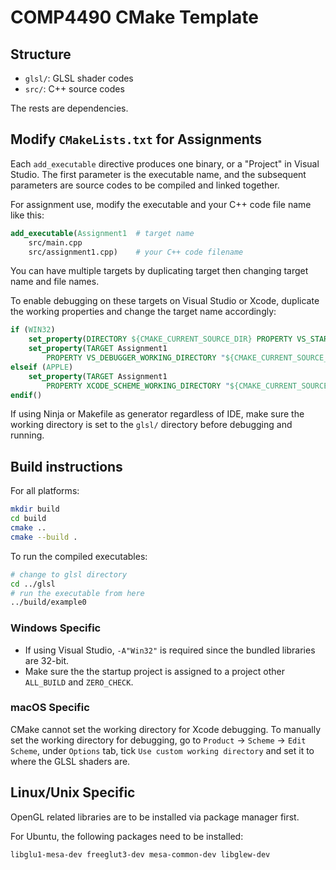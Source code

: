 # COMP4490 CMake Template

## Structure
- `glsl/`: GLSL shader codes
- `src/`: C++ source codes

The rests are dependencies.


## Modify `CMakeLists.txt` for Assignments
Each `add_executable` directive produces one binary, or a "Project" in Visual Studio. The first parameter is the executable name, and the subsequent parameters are source codes to be compiled and linked together.

For assignment use, modify the executable and your C++ code file name like this:

```cmake
add_executable(Assignment1  # target name
    src/main.cpp         
    src/assignment1.cpp)    # your C++ code filename
```

You can have multiple targets by duplicating target then changing target name and file names.

To enable debugging on these targets on Visual Studio or Xcode, duplicate the working properties and change the target name accordingly:
```cmake
if (WIN32)
    set_property(DIRECTORY ${CMAKE_CURRENT_SOURCE_DIR} PROPERTY VS_STARTUP_PROJECT example0)
    set_property(TARGET Assignment1
        PROPERTY VS_DEBUGGER_WORKING_DIRECTORY "${CMAKE_CURRENT_SOURCE_DIR}/glsl")
elseif (APPLE)
    set_property(TARGET Assignment1 
        PROPERTY XCODE_SCHEME_WORKING_DIRECTORY "${CMAKE_CURRENT_SOURCE_DIR}/glsl")
endif()
```

If using Ninja or Makefile as generator regardless of IDE, make sure the working directory is set to the `glsl/` directory before debugging and running.



## Build instructions
For all platforms:
```bash
mkdir build
cd build
cmake ..
cmake --build .
```

To run the compiled executables:
```bash
# change to glsl directory 
cd ../glsl
# run the executable from here
../build/example0
```

### Windows Specific
- If using Visual Studio, `-A"Win32"` is required since the bundled libraries are 32-bit.
- Make sure the the startup project is assigned to a project other `ALL_BUILD` and `ZERO_CHECK`.

### macOS Specific
CMake cannot set the working directory for Xcode debugging. To manually set the working directory for debugging, go to `Product` -> `Scheme` -> `Edit Scheme`, under `Options` tab, tick `Use custom working directory` and set it to where the GLSL shaders are.

## Linux/Unix Specific
OpenGL related libraries are to be installed via package manager first.

For Ubuntu, the following packages need to be installed:
```
libglu1-mesa-dev freeglut3-dev mesa-common-dev libglew-dev
```
